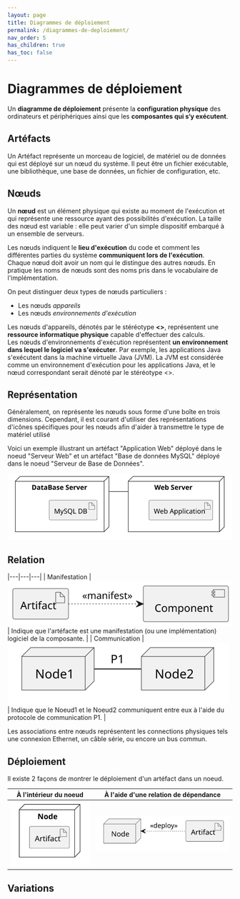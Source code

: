 ```yaml
---
layout: page
title: Diagrammes de déploiement
permalink: /diagrammes-de-deploiement/
nav_order: 5
has_children: true
has_toc: false
---
```



# Diagrammes de déploiement
Un **diagramme de déploiement** présente la **configuration physique** des ordinateurs et
périphériques ainsi que les **composantes qui s‘y exécutent**.

## Artéfacts
Un Artéfact représente un morceau de logiciel, de matériel ou de données qui est déployé sur un nœud du système. Il peut être un fichier exécutable, une bibliothèque, une base de données, un fichier de configuration, etc.


## Nœuds
Un **nœud** est un élément physique qui existe au moment de l'exécution et qui représente une ressource ayant des possibilités d'exécution. La taille des nœud est variable : elle peut varier d'un simple dispositif embarqué à un ensemble de serveurs.  

Les nœuds indiquent le **lieu d'exécution** du code et comment les différentes parties du système **communiquent lors de l'exécution**.  
Chaque nœud doit avoir un nom qui le distingue des autres nœuds. En pratique les noms de nœuds sont des noms pris dans le vocabulaire de l'implémentation.  

On peut distinguer deux types de nœuds particuliers :
-   Les nœuds *appareils*
-   Les nœuds *environnements d'exécution*

Les nœuds d'appareils, dénotés par le stéréotype **<<device>>**, représentent une **ressource informatique physique** capable d'effectuer des calculs.  
Les nœuds d'environnements d'exécution représentent **un environnement dans lequel le logiciel va s'exécuter**. Par exemple, les applications Java s'exécutent dans la machine virtuelle Java (JVM). La JVM est considérée comme un environnement d'exécution pour les applications Java, et le nœud correspondant serait dénoté par le stéréotype <<JVM>>. 




## Représentation

Généralement, on représente les nœuds sous forme d'une boîte en trois dimensions. Cependant, il est courant d'utiliser des représentations d'icônes spécifiques pour les nœuds afin d'aider à transmettre le type de matériel utilisé

Voici un exemple illustrant un artéfact "Application Web" déployé dans le noeud "Serveur Web" et un artéfact "Base de données MySQL" déployé dans le noeud "Serveur de Base de Données".

![](/out/plant_uml/deploymentRepresentation/deploymentRepresentation.svg)
## Relation 

|---|---|---|
| Manifestation | ![](/out/plant_uml/manifestationRelationshipExample/manifestationRelationshipExample.svg) | Indique que l'artéfacte est une manifestation (ou une implémentation) logiciel de la composante. |
| Communication | ![](/out/plant_uml/communicationRelationExample/communicationRelationExample.svg) | Indique que le Noeud1 et le Noeud2 communiquent entre eux à l'aide du protocole de communication P1. |

Les associations entre nœuds représentent les
connections physiques tels une connexion Ethernet,
un câble série, ou encore un bus commun.

## Déploiement

Il existe 2 façons de montrer le déploiement d'un artéfact dans un noeud.  


| À l'intérieur du noeud | À l'aide d'une relation de dépendance |
|        :---:           |         :----:           |
| ![](/out/plant_uml/deployRelationExample2/deployRelationExample2.svg) | ![](/out/plant_uml/deployRelationExample/deployRelationExample.svg) |

## Variations
